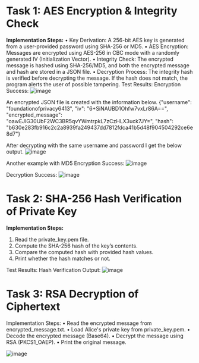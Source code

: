 # Task 1: AES Encryption & Integrity Check
**Implementation Steps:**
•	Key Derivation: A 256-bit AES key is generated from a user-provided password using SHA-256 or MD5.
•	AES Encryption: Messages are encrypted using AES-256 in CBC mode with a randomly generated IV (Initialization Vector).
•	Integrity Check: The encrypted message is hashed using SHA-256/MD5, and both the encrypted message and hash are stored in a JSON file.
•	Decryption Process: The integrity hash is verified before decrypting the message. If the hash does not match, the program alerts the user of possible tampering.
Test Results:
Encryption Success:
![image](https://github.com/user-attachments/assets/24d09a41-ecda-49fb-9a9a-060c1b96eddf)
 
An encrypted JSON file is created with the information below.
{"username": "foundationofprivacy6413", 
"iv": "6+SiNAUBD1Ohfw7vxLr86A==", 
"encrypted_message": "oawEJlG30UbF2WC3BR5qvYWmtrpkL7zCzHLX3uck7JY=", 
"hash": "b630e283fb916c2c2a8939fa249437dd7812fdca41b5d48f904504292ce6e8d7"}

After decrypting with the same username and password I get the below output.
![image](https://github.com/user-attachments/assets/771eb61d-50f3-47c4-8052-547a5a24398a)
 
Another example with MD5
Encryption Success:
 ![image](https://github.com/user-attachments/assets/897d6f32-b5ab-49f6-b119-dc8c00347e87)

Decryption Success:
 ![image](https://github.com/user-attachments/assets/fbfafc85-7224-4fff-a2cb-e29b0bfe2314)

# Task 2: SHA-256 Hash Verification of Private Key
**Implementation Steps:**

1.	Read the private_key.pem file.
2.	Compute the SHA-256 hash of the key’s contents.
3.	Compare the computed hash with provided hash values.
4.	Print whether the hash matches or not.

Test Results:
Hash Verification Output:
 ![image](https://github.com/user-attachments/assets/cb67d822-21f6-4297-8cfc-48061a5f9fd7)


# Task 3: RSA Decryption of Ciphertext
Implementation Steps:
•	Read the encrypted message from encrypted_message.txt.
•	Load Alice's private key from private_key.pem.
•	Decode the encrypted message (Base64).
•	Decrypt the message using RSA (PKCS1_OAEP).
•	Print the original message.

 ![image](https://github.com/user-attachments/assets/4e5e041b-fe24-4084-a219-c87c0c0187fd)


